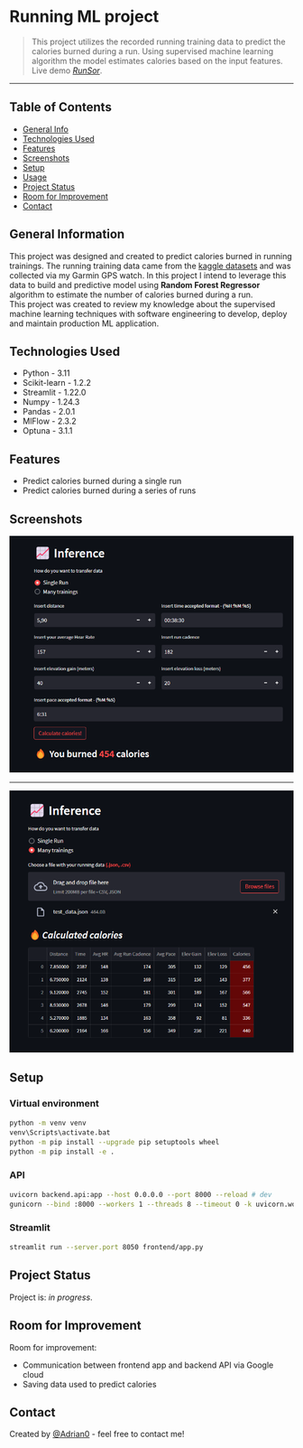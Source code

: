 # Running ML project

> This project utilizes the recorded running training data to predict the calories burned during a run.
> Using supervised machine learning algorithm the model estimates calories based on the input features.
> Live demo [_RunSor_](https://runsor-qnzpwdwgvq-lm.a.run.app/).
<hr>

## Table of Contents
* [General Info](#general-information)
* [Technologies Used](#technologies-used)
* [Features](#features)
* [Screenshots](#screenshots)
* [Setup](#setup)
* [Usage](#usage)
* [Project Status](#project-status)
* [Room for Improvement](#room-for-improvement)
* [Contact](#contact)
<!-- * [License](#license) -->

## General Information
This project was designed and created to predict calories burned in running trainings.
The running training data came from the [kaggle datasets](https://www.kaggle.com/datasets/jeffreybraun/running-log-insight) and was collected via my Garmin GPS watch.
In this project I intend to leverage this data to build and predictive model using **Random Forest Regressor** algorithm
to estimate the number of calories burned during a run. <br />
This project was created to review my knowledge about the supervised machine learning techniques with software
engineering to develop, deploy and maintain production ML application.

## Technologies Used
- Python -  3.11
- Scikit-learn - 1.2.2
- Streamlit - 1.22.0
- Numpy - 1.24.3
- Pandas - 2.0.1
- MlFlow - 2.3.2
- Optuna - 3.1.1

## Features
- Predict calories burned during a single run
- Predict calories burned during a series of runs

## Screenshots
![Run_predict](./img/app_screenshot2.png) <hr>
![Multiple_runs_predict](./img/app_screenshot3.png)

## Setup

### Virtual environment
```bash
python -m venv venv
venv\Scripts\activate.bat
python -m pip install --upgrade pip setuptools wheel
python -m pip install -e .
```

### API
```bash
uvicorn backend.api:app --host 0.0.0.0 --port 8000 --reload # dev
gunicorn --bind :8000 --workers 1 --threads 8 --timeout 0 -k uvicorn.workers.UvicornWorker backend.api:app  # prod
```

### Streamlit
```bash
streamlit run --server.port 8050 frontend/app.py
```

## Project Status
Project is: _in progress_.

## Room for Improvement
Room for improvement:
- Communication between frontend app and backend API via Google cloud
- Saving data used to predict calories

## Contact
Created by [@Adrian0](https://github.com/AdrianSzymczyk) - feel free to contact me!
